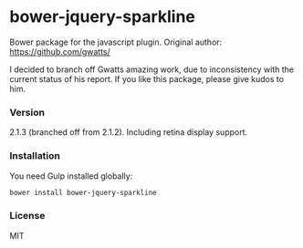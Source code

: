 # bower-jquery-sparkline

Bower package for the javascript plugin.
Original author: https://github.com/gwatts/

I decided to branch off Gwatts amazing work, due to inconsistency with the current status of his report. If you like this package, please give kudos to him.


### Version
2.1.3  (branched off from 2.1.2). Including retina display support.

### Installation

You need Gulp installed globally:

```sh
bower install bower-jquery-sparkline
```

### License

MIT
